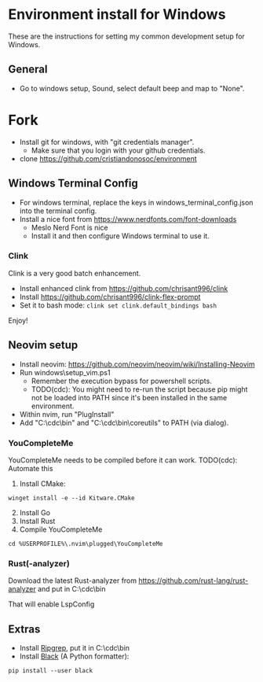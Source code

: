 # Environment install for Windows

These are the instructions for setting my common development setup for Windows.

## General

- Go to windows setup, Sound, select default beep and map to "None".

# Fork

- Install git for windows, with "git credentials manager".
  - Make sure that you login with your github credentials.
- clone https://github.com/cristiandonosoc/environment

## Windows Terminal Config

- For windows terminal, replace the keys in windows_terminal_config.json into the terminal config.
- Install a nice font from https://www.nerdfonts.com/font-downloads
	- Meslo Nerd Font is nice
	- Install it and then configure Windows terminal to use it.

### Clink

Clink is a very good batch enhancement.

- Install enhanced clink from https://github.com/chrisant996/clink
- Install https://github.com/chrisant996/clink-flex-prompt
- Set it to bash mode: `clink set clink.default_bindings bash`

Enjoy!

## Neovim setup

- Install neovim: https://github.com/neovim/neovim/wiki/Installing-Neovim
- Run windows\setup_vim.ps1
	- Remember the execution bypass for powershell scripts.
	- TODO(cdc): You might need to re-run the script because pip might not be loaded
	             into PATH since it's been installed in the same environment.
- Within nvim, run "PlugInstall"
- Add "C:\cdc\bin" and "C:\cdc\bin\coreutils" to PATH (via dialog).

### YouCompleteMe

YouCompleteMe needs to be compiled before it can work.
TODO(cdc): Automate this

1. Install CMake:

```
winget install -e --id Kitware.CMake
```

2. Install Go
3. Install Rust
4. Compile YouCompleteMe
```
cd %USERPROFILE%\.nvim\plugged\YouCompleteMe
```

### Rust(-analyzer)

Download the latest Rust-analyzer from https://github.com/rust-lang/rust-analyzer and put in
C:\cdc\bin

That will enable LspConfig

## Extras

- Install [Ripgrep](https://github.com/BurntSushi/ripgrep), put it in C:\cdc\bin
- Install [Black](https://github.com/psf/black) (A Python formatter):
```
pip install --user black
```

